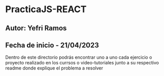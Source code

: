 # PracticaJS-REACT
## Autor: Yefri Ramos
## Fecha de inicio - 21/04/2023


Dentro de este directorio podrás encontrar uno a uno cada ejercicio o proyecto realizado en los currsos o video-tutoriales junto a su respectivo readme donde explique el problema a resolver 
